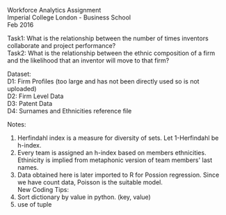 Workforce Analytics Assignment   
Imperial College London - Business School    
Feb 2016   

Task1: What is the relationship between the number of times inventors collaborate and project performance?   
Task2: What is the relationship between the ethnic composition of a firm and the likelihood that an inventor 
       will move to that firm?   

Dataset:   
D1: Firm Profiles (too large and has not been directly used so is not uploaded)    
D2: Firm Level Data   
D3: Patent Data    
D4: Surnames and Ethnicities reference file    

Notes:    
1) Herfindahl index is a measure for diversity of sets.  Let 1-Herfindahl be h-index.    
2) Every team is assigned an h-index based on members ethnicities. Ethinicity is implied from metaphonic version of team members' last names.    
3) Data obtained here is later imported to R for Possion regression. Since we have count data, Poisson is the suitable model.      
New Coding Tips:    
1) Sort dictionary by value in python. (key, value)    
2) use of tuple
